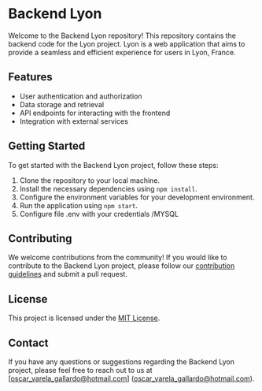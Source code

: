 # Backend Lyon

Welcome to the Backend Lyon repository! This repository contains the backend code for the Lyon project. Lyon is a web application that aims to provide a seamless and efficient experience for users in Lyon, France.

## Features

- User authentication and authorization
- Data storage and retrieval
- API endpoints for interacting with the frontend
- Integration with external services

## Getting Started

To get started with the Backend Lyon project, follow these steps:

1. Clone the repository to your local machine.
2. Install the necessary dependencies using `npm install`.
3. Configure the environment variables for your development environment.
4. Run the application using `npm start`.
5. Configure file .env with your credentials /MYSQL

## Contributing

We welcome contributions from the community! If you would like to contribute to the Backend Lyon project, please follow our [contribution guidelines](CONTRIBUTING.md) and submit a pull request.

## License

This project is licensed under the [MIT License](LICENSE).

## Contact

If you have any questions or suggestions regarding the Backend Lyon project, please feel free to reach out to us at [oscar_varela_gallardo@hotmail.com]
(oscar_varela_gallardo@hotmail.com).

```

